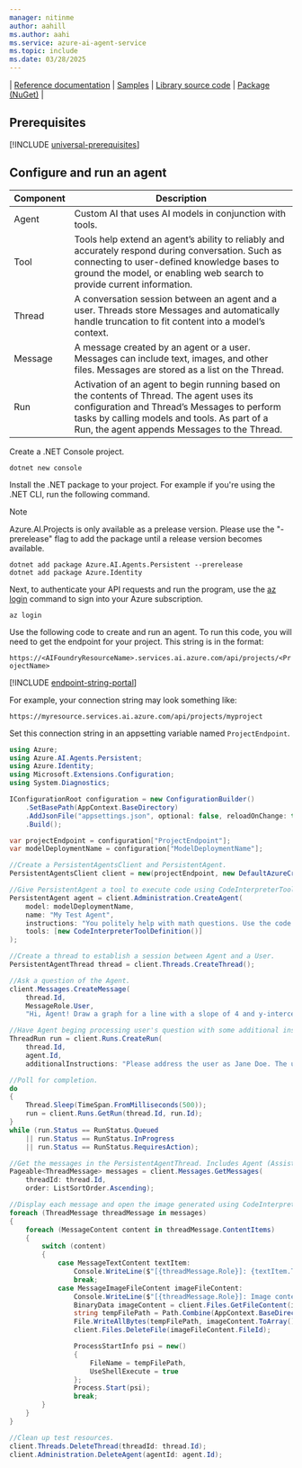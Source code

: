 ```yaml
---
manager: nitinme
author: aahill
ms.author: aahi
ms.service: azure-ai-agent-service
ms.topic: include
ms.date: 03/28/2025
---
```


| [Reference documentation](/dotnet/api/overview/azure/ai.projects-readme) | [Samples](https://github.com/Azure/azure-sdk-for-net/tree/main/sdk/ai/Azure.AI.Projects/tests/Samples) | [Library source code](https://github.com/Azure/azure-sdk-for-net/tree/main/sdk/ai/Azure.AI.Projects) | [Package (NuGet)](https://www.nuget.org/packages/Azure.AI.Projects/) |

## Prerequisites

[!INCLUDE [universal-prerequisites](universal-prerequisites.md)]

## Configure and run an agent

| Component | Description                                                                                                                                                                                                                               |
| --------- | ----------------------------------------------------------------------------------------------------------------------------------------------------------------------------------------------------------------------------------------- |
| Agent     | Custom AI that uses AI models in conjunction with tools.                                                                                                                                                                                  |
| Tool      | Tools help extend an agent’s ability to reliably and accurately respond during conversation. Such as connecting to user-defined knowledge bases to ground the model, or enabling web search to provide current information.               |
| Thread    | A conversation session between an agent and a user. Threads store Messages and automatically handle truncation to fit content into a model’s context.                                                                                     |
| Message   | A message created by an agent or a user. Messages can include text, images, and other files. Messages are stored as a list on the Thread.                                                                                                 |
| Run       | Activation of an agent to begin running based on the contents of Thread. The agent uses its configuration and Thread’s Messages to perform tasks by calling models and tools. As part of a Run, the agent appends Messages to the Thread. |

Create a .NET Console project.

```console
dotnet new console
```

Install the .NET package to your project. For example if you're using the .NET CLI, run the following command.

>[!Note]
> Azure.AI.Projects is only available as a prelease version. Please use the "-prerelease" flag to add the package until a release version becomes available.

```console
dotnet add package Azure.AI.Agents.Persistent --prerelease
dotnet add package Azure.Identity
```

Next, to authenticate your API requests and run the program, use the [az login](/cli/azure/authenticate-azure-cli-interactively) command to sign into your Azure subscription.

```azurecli
az login
```

Use the following code to create and run an agent. To run this code, you will need to get the endpoint for your project. This string is in the format:

`https://<AIFoundryResourceName>.services.ai.azure.com/api/projects/<ProjectName>`

[!INCLUDE [endpoint-string-portal](endpoint-string-portal.md)]

For example, your connection string may look something like:

`https://myresource.services.ai.azure.com/api/projects/myproject`

Set this connection string in an appsetting variable named `ProjectEndpoint`.


```csharp
using Azure;
using Azure.AI.Agents.Persistent;
using Azure.Identity;
using Microsoft.Extensions.Configuration;
using System.Diagnostics;

IConfigurationRoot configuration = new ConfigurationBuilder()
    .SetBasePath(AppContext.BaseDirectory)
    .AddJsonFile("appsettings.json", optional: false, reloadOnChange: true)
    .Build();

var projectEndpoint = configuration["ProjectEndpoint"];
var modelDeploymentName = configuration["ModelDeploymentName"];

//Create a PersistentAgentsClient and PersistentAgent.
PersistentAgentsClient client = new(projectEndpoint, new DefaultAzureCredential());

//Give PersistentAgent a tool to execute code using CodeInterpreterToolDefinition.
PersistentAgent agent = client.Administration.CreateAgent(
    model: modelDeploymentName,
    name: "My Test Agent",
    instructions: "You politely help with math questions. Use the code interpreter tool when asked to visualize numbers.",
    tools: [new CodeInterpreterToolDefinition()]
);

//Create a thread to establish a session between Agent and a User.
PersistentAgentThread thread = client.Threads.CreateThread();

//Ask a question of the Agent.
client.Messages.CreateMessage(
    thread.Id,
    MessageRole.User,
    "Hi, Agent! Draw a graph for a line with a slope of 4 and y-intercept of 9.");

//Have Agent beging processing user's question with some additional instructions associated with the ThreadRun.
ThreadRun run = client.Runs.CreateRun(
    thread.Id,
    agent.Id,
    additionalInstructions: "Please address the user as Jane Doe. The user has a premium account.");

//Poll for completion.
do
{
    Thread.Sleep(TimeSpan.FromMilliseconds(500));
    run = client.Runs.GetRun(thread.Id, run.Id);
}
while (run.Status == RunStatus.Queued
    || run.Status == RunStatus.InProgress
    || run.Status == RunStatus.RequiresAction);

//Get the messages in the PersistentAgentThread. Includes Agent (Assistant Role) and User (User Role) messages.
Pageable<ThreadMessage> messages = client.Messages.GetMessages(
    threadId: thread.Id,
    order: ListSortOrder.Ascending);

//Display each message and open the image generated using CodeInterpreterToolDefinition.
foreach (ThreadMessage threadMessage in messages)
{
    foreach (MessageContent content in threadMessage.ContentItems)
    {
        switch (content)
        {
            case MessageTextContent textItem:
                Console.WriteLine($"[{threadMessage.Role}]: {textItem.Text}");
                break;
            case MessageImageFileContent imageFileContent:
                Console.WriteLine($"[{threadMessage.Role}]: Image content file ID = {imageFileContent.FileId}");
                BinaryData imageContent = client.Files.GetFileContent(imageFileContent.FileId);
                string tempFilePath = Path.Combine(AppContext.BaseDirectory, $"{Guid.NewGuid()}.png");
                File.WriteAllBytes(tempFilePath, imageContent.ToArray());
                client.Files.DeleteFile(imageFileContent.FileId);

                ProcessStartInfo psi = new()
                {
                    FileName = tempFilePath,
                    UseShellExecute = true
                };
                Process.Start(psi);
                break;
        }
    }
}

//Clean up test resources.
client.Threads.DeleteThread(threadId: thread.Id);
client.Administration.DeleteAgent(agentId: agent.Id);
```
